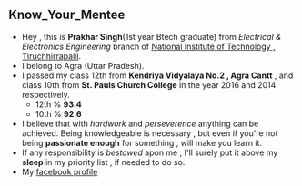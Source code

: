 ## Know_Your_Mentee
- Hey , this is **Prakhar Singh**(1st year Btech graduate) from *Electrical & Electronics Engineering* branch of [National Institute of Technology , Tiruchhirrapalli](https://www.nitt.edu).
- I belong to Agra (Uttar Pradesh).
- I passed my class 12th from **Kendriya Vidyalaya No.2 , Agra Cantt** , and class 10th from **St. Pauls Church College** in the year 2016 and 2014 respectively.
  - 12th % **93.4**
  - 10th % **92.6**
- I believe that with *hardwork* and *perseverence* anything can be achieved. Being knowledgeable is necessary , but even if you're not  being **passionate enough** for something , will make you learn it.
- If any responsibility is *bestowed* apon me , I'll surely put it above my **sleep** in my priority list , if needed to do so.
- My [facebook profile](https://www.facebook.com/prakhar.singh.399)
